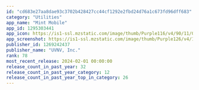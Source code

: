 ```yaml
---
id: "cd683e27aa8dae93c3702b428427cc44cf1292e2fbd24d76a1c673fd96dff683"
category: "Utilities"
app_name: "Mint Mobile"
app_id: 1295303441
app_icon: https://is1-ssl.mzstatic.com/image/thumb/Purple116/v4/90/11/00/9011000c-c6f5-fb49-dd8a-b3deba9f7810/AppIcon-0-0-1x_U007emarketing-0-7-0-0-85-220.png/1024x1024bb.png
app_screenshot: https://is1-ssl.mzstatic.com/image/thumb/Purple126/v4/18/93/90/18939021-6f81-3bc3-f328-6b3aca25fb2d/6527bd0f-82d3-451d-8a97-3232fd6c6940_Scenario_1_-_iPhone_X.png/1242x2688bb.png
publisher_id: 1269242437
publisher_name: "UVNV, Inc."
rank: 78
most_recent_release: 2024-02-01 00:00:00
release_count_in_past_year: 32
release_count_in_past_year_category: 12
release_count_in_past_year_top_in_category: 26
---
```

